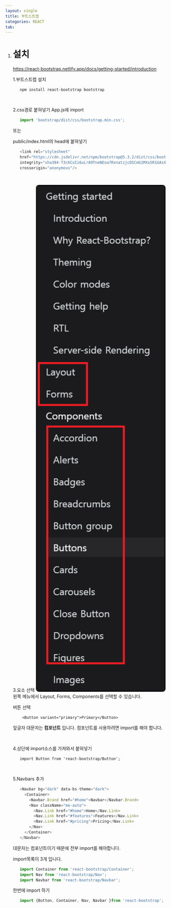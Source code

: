 ```yaml
---
layout: single
title: 부트스트랩
categories: REACT
tab: 
---
```


1. # 설치
   <a href="https://react-bootstrap.netlify.app/docs/getting-started/introduction">https://react-bootstrap.netlify.app/docs/getting-started/introduction</a>   

   1.부트스트랩 설치
   ```
      npm install react-bootstrap bootstrap
   ```   

   <br>

   2.css경로 붙혀넣기
   App.js에 import   
   ```javascript
      import 'bootstrap/dist/css/bootstrap.min.css';
   ```   
   
   또는   

   public/index.html의 head에 붙혀넣기
   ```javascript
      <link rel="stylesheet"
      href="https://cdn.jsdelivr.net/npm/bootstrap@5.3.2/dist/css/bootstrap.min.css"
      integrity="sha384-T3c6CoIi6uLrA9TneNEoa7RxnatzjcDSCmG1MXxSR1GAsXEV/Dwwykc2MPK8M2HN"
      crossorigin="anonymous"/>
   ```   

   <br>

   3.요소 선택
   <img style="border: 3px solid black;border-radius:9px;width:400px;" src="../../imgs/react/bootstrap_1.png">   
   왼쪽 메뉴에서 Layout, Forms, Components를 선택할 수 있습니다.   

   버튼 선택   
   ```
       <Button variant="primary">Primary</Button>
   ```   
   앞글자 대문자는 __컴포넌트__ 입니다. 컴포넌트를 사용하려면 import를 해야 합니다.   

   <br>

   4.상단에 import소스를 가져와서 붙혀넣기   
   ```   
      import Button from 'react-bootstrap/Button';
   ```

   <br>

   5.Navbars 추가   
   ```javascript
      <Navbar bg="dark" data-bs-theme="dark">
        <Container>
          <Navbar.Brand href="#home">Navbar</Navbar.Brand>
          <Nav className="me-auto">
            <Nav.Link href="#home">Home</Nav.Link>
            <Nav.Link href="#features">Features</Nav.Link>
            <Nav.Link href="#pricing">Pricing</Nav.Link>
          </Nav>
        </Container>
      </Navbar>
   ```   
   대문자는 컴포넌트이기 때문에 전부 import를 해야합니다.   

   import목록이 3개 입니다.   
   ```javascript
      import Container from 'react-bootstrap/Container';
      import Nav from 'react-bootstrap/Nav';
      import Navbar from 'react-bootstrap/Navbar';
   ```   

   한번에 import 하기   
   ```javascript
      import {Button, Container, Nav, Navbar }from 'react-bootstrap';
   ```   
   